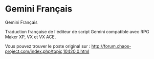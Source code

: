 Gemini Français
======

Gemini Français

Traduction française de l'éditeur de script Gemini compatible avec RPG Maker XP, VX et VX ACE.

Vous pouvez trouver le poste original sur : http://forum.chaos-project.com/index.php/topic,10420.0.html
